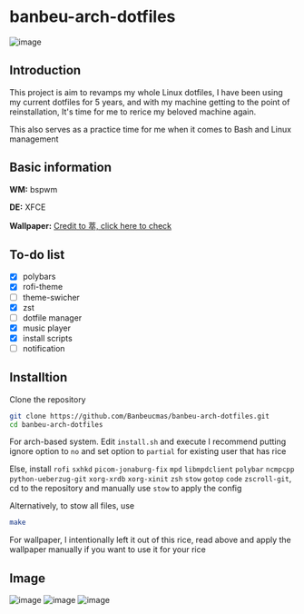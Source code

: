 # banbeu-arch-dotfiles
![image](https://user-images.githubusercontent.com/10562127/171936025-22c9139f-2de3-4a68-9869-e28e8fb922e7.png)

## Introduction
This project is aim to revamps my whole Linux dotfiles, I have been using my current dotfiles for 5 years, and with my machine getting to the point of reinstallation, It's time for me to rerice my beloved machine again.

This also serves as a practice time for me when it comes to Bash and Linux management

## Basic information
**WM:** bspwm

**DE:** XFCE

**Wallpaper:** [Credit to 萃, click here to check](https://www.pixiv.net/en/artworks/65066440)

## To-do list
- [x] polybars
- [x] rofi-theme
- [ ] theme-swicher
- [x] zst
- [ ] dotfile manager
- [x] music player
- [x] install scripts
- [ ] notification

## Installtion
Clone the repository
```bash
git clone https://github.com/Banbeucmas/banbeu-arch-dotfiles.git
cd banbeu-arch-dotfiles
```

For arch-based system. Edit `install.sh` and execute
I recommend putting ignore option to `no` and set option to `partial` for existing user that has rice

Else, install `rofi` `sxhkd` `picom-jonaburg-fix` `mpd` `libmpdclient` `polybar` `ncmpcpp` `python-ueberzug-git` `xorg-xrdb` `xorg-xinit` `zsh` `stow` `gotop` `code` `zscroll-git`, cd to the repository and manually use `stow` to apply the config

Alternatively, to stow all files, use 
```bash
make
```

For wallpaper, I intentionally left it out of this rice, read above and apply the wallpaper manually if you want to use it for your rice

## Image
![image](https://user-images.githubusercontent.com/10562127/171936059-15a90575-3b48-4b11-9f4a-bcf787fc7c2c.png)
![image](https://user-images.githubusercontent.com/10562127/171935862-ff8607b9-2c0e-4633-95a1-b163b9e1031b.png)
![image](https://user-images.githubusercontent.com/10562127/171935937-a5a98a90-a015-4620-a82f-d3479abfde1e.png)



